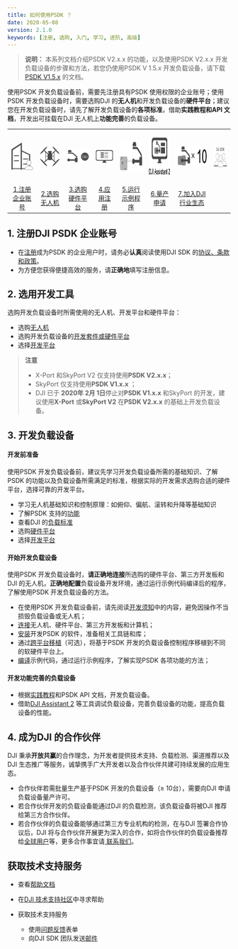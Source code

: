 ```yaml
---
title: 如何使用PSDK ？
date: 2020-05-08
version: 2.1.0
keywords: [注册, 选购, 入门, 学习, 进阶, 高级]
---
```

> **说明：** 本系列文档介绍PSDK V2.x.x 的功能，以及使用PSDK V2.x.x 开发负载设备的步骤和方法，若您仍使用PSDK V 1.5.x 开发负载设备，请下载[PSDK V1.5.x](https://terra-1-g.djicdn.com/71a7d383e71a4fb8887a310eb746b47f/psdk/payload-sdk-doc-1.0.zip) 的文档。

使用PSDK 开发负载设备前，需要先注册具有PSDK 使用权限的企业账号；使用PSDK 开发负载设备时，需要选购DJI 的**无人机**和开发负载设备的**硬件平台**；建议您在开发负载设备时，请先了解开发负载设备的**各项标准**，借助**实践教程和API 文档**，开发出可挂载在DJI 无人机上**功能完善**的负载设备。

<div>
<table>
<tbody>
  <tr>
   <td style="border-right: none;border-left: none;"><div><p><span>
      <img src="../../images/how-to-use/1.png" width="60" style="vertical-align:middle" alt/></span></p></div></td></td>
       <td style="border-right: none;border-left: none;"><div><p><span>
      <img src="../../images/how-to-use/2.png" width="70" style="vertical-align:middle" alt/></span></p></div></td></td>
        <td style="border-right: none;border-left: none;"><div><p><span>
      <img src="../../images/how-to-use/3.png" width="90" style="vertical-align:middle" alt/></span></p></div></td></td>
         <td style="border-right: none;border-left: none;"><div><p><span>
      <img src="../../images/how-to-use/4.png" width="70" style="vertical-align:middle" alt/></span></p></div></td></td>
         <td style="border-right: none;border-left: none;"><div><p><span>
      <img src="../../images/how-to-use/5.png" height="70" width="90" style="vertical-align:middle" alt/></span></p></div></td></td>
         <td style="border-right: none;border-left: none;"><div><p><span>
      <img src="../../images/how-to-use/6.png" height="90" width="90" style="vertical-align:middle" alt/></span></p></div></td></td>
         <td style="border-right: none;border-left: none;"><div><p><span>
      <img src="../../images/how-to-use/7.png" height="50" width="100" style="vertical-align:middle" alt/></span></p></div></td></td>
         <td style="border-right: none;border-left: none;"><div><p><span>
      <img src="../../images/how-to-use/8.png" height="50" width="70" style="vertical-align:middle" alt/></span></p></div></td></td>
  </tr>
  <tr>
   <td style="text-align:center"><a href="https://developer.dji.com/payload-sdk/apply/" target="_blank">1.注册企业账号</a></td>
   <td style="text-align:center"><a href="https://www.dji.com/cn/products/compare-m200-series?site=brandsite&from=nav" target="_blank" >2.选购无人机</a></td>
   <td style="text-align:center"><a href="../payloadguide/hardware.html">3.选购硬件平台</a></td>
   <td style="text-align:center"><a href="https://developer.dji.com/user/apps/#allhtml">4.应用注册</a></td>
   <td style="text-align:center"><a href="../quickstart/run-the-sample.html">5.运行示例程序</a></td>
   <td style="text-align:center"><a href="mailto:dev@dji.com">6.量产申请</a></td>
   <td style="text-align:center"><a href="mailto:dev@dji.com">7.加入DJI 行业生态</a></td>
  </tr>
</tbody>
</table>
</div>

## 1. 注册DJI PSDK 企业账号

* 在<a href="https://developer.dji.com/payload-sdk/apply/" target="_blank">注册</a>成为PSDK 的企业用户时，请务必**认真**阅读使用DJI SDK 的<a href="https://developer.dji.com/cn/policies/privacy/">协议、条款和政策</a>。
* 为方便您获得便捷高效的服务，请**正确地**填写注册信息。

## 2. 选用开发工具
选购开发负载设备时所需使用的无人机、开发平台和硬件平台：

* 选购<a href="https://www.dji.com/cn/products/compare-m200-series?site=brandsite&from=nav" target="_blank" >无人机</a>
* 选购开发负载设备的[开发套件或硬件平台](../payloadguide/hardware.html)
* 选择[开发平台](../payloadguide/platform.html)

> **注意**
> * X-Port 和SkyPort V2 仅支持使用**PSDK V2.x.x**；
> * SkyPort 仅支持使用**PSDK V1.x.x** ；
> * DJI 已于 **2020年 2月 1日**停止对**PSDK V1.x.x** 和SkyPort 的开发，建议使用**X-Port** 或**SkyPort V2** 在**PSDK V2.x.x** 的基础上开发负载设备。

## 3. 开发负载设备

#### 开发前准备
使用PSDK 开发负载设备前，建议先学习开发负载设备所需的基础知识、了解PSDK 的功能以及负载设备所需满足的标准，根据实际的开发需求选购合适的硬件平台，选择可靠的开发平台。

* 学习无人机基础知识和控制原理：如俯仰、偏航、滚转和升降等基础知识  
* 了解PSDK 支持的[功能](./feature-list.html)   
* 查看DJI 的[负载标准](../payloadguide/payload-criterion.html)   
* 选购[硬件平台](../payloadguide/hardware.html)   
* 选择[开发平台](../payloadguide/platform.html)    

#### 开始开发负载设备
使用PSDK 开发负载设备时，**请正确地连接**所选购的硬件平台、第三方开发板和DJI 的无人机，**正确地配置**负载设备开发环境，通过运行示例代码编译后的程序，了解使用PSDK 开发负载设备的方法。

* 在使用PSDK 开发负载设备前，请先阅读[开发须知](../quickstart/attention.html)中的内容，避免因操作不当损毁负载设备或无人机；
* [连接](../quickstart/device-connection.html)无人机、硬件平台、第三方开发板和计算机；
* [安装](../quickstart/development-environment.html)开发PSDK 的软件，准备相关工具链和库；
* 通过[跨平台移植](../quickstart/porting.html)（可选），将基于PSDK 开发的负载设备控制程序移植到不同的软硬件平台上。
* [编译](../quickstart/run-the-sample.html)示例代码，通过运行示例程序，了解实现PSDK 各项功能的方法；


#### 开发功能完善的负载设备
* 根据[实践教程](../quickstart/integratePSDK.html)和PSDK API 文档，开发负载设备。
* 借助[DJI Assistant 2](https://www.dji.com/cn/downloads) 等工具调试负载设备，完善负载设备的功能，提高负载设备的性能。

## 4. 成为DJI 的合作伙伴
DJI 秉承**开放共赢**的合作理念，为开发者提供技术支持、负载检测、渠道推荐以及DJI 生态推广等服务，诚挚携手广大开发者以及合作伙伴共建可持续发展的应用生态。

* 合作伙伴若需批量生产基于PSDK 开发的负载设备（≥ 10台），需要向DJI 申请负载设备量产许可。
* 若合作伙伴开发的负载设备能通过DJI 的负载检测，该负载设备将被DJI 推荐给第三方合作伙伴。
* 若合作伙伴的负载设备能够通过第三方专业机构的检测，在与DJI 签署合作协议后，DJI 将与合作伙伴开展更为深入的合作，如将合作伙伴的负载设备推荐给<a href="https://www.dji.com/cn/products/enterprise#partner-payloads">全球用户</a>等，更多合作事宜请<a href="mailto:dev@dji.com"> 联系我们</a>。

## 获取技术支持服务

* 查看<a href="../FAQ/index.html">帮助文档</a>

* 在<a href="https://bbs.dji.com/forum-79-1.html?from=developer">DJI 技术支持社区</a>中寻求帮助  

* 获取技术支持服务  
    * 使用<a href="https://formcrafts.com/a/dji-developer-feedback-cn">问题反馈</a>表单  
    * 向DJI SDK 团队发送<a href="mailto:dev@dji.com">邮件</a>
